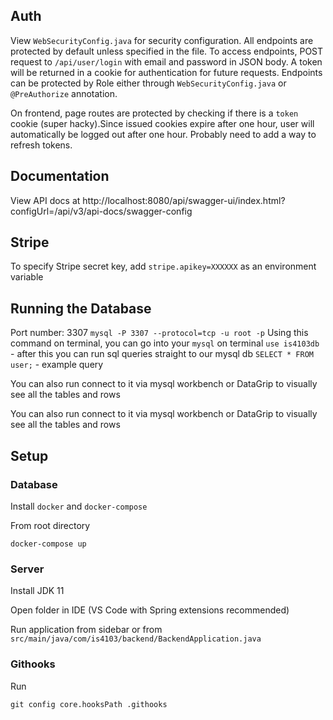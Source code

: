 ## Auth

View `WebSecurityConfig.java` for security configuration. All endpoints are protected by default unless specified in the file. To access endpoints, POST request to `/api/user/login` with email and password in JSON body. A token will be returned in a cookie for authentication for future requests. Endpoints can be protected by Role either through `WebSecurityConfig.java` or `@PreAuthorize` annotation.


On frontend, page routes are protected by checking if there is a `token` cookie (super hacky).Since issued cookies expire after one hour, user will automatically be logged out after one hour. Probably need to add a way to refresh tokens.


## Documentation

View API docs at http://localhost:8080/api/swagger-ui/index.html?configUrl=/api/v3/api-docs/swagger-config

## Stripe

To specify Stripe secret key, add `stripe.apikey=XXXXXX` as an environment variable

## Running the Database
Port number: 3307
`mysql -P 3307 --protocol=tcp -u root -p`
Using this command on terminal, you can go into your `mysql` on terminal
`use is4103db` - after this you can run sql queries straight to our mysql db
`SELECT * FROM user;` - example query

You can also run connect to it via mysql workbench or DataGrip to visually see all the tables and rows


You can also run connect to it via mysql workbench or DataGrip to visually see all the tables and rows


## Setup

### Database

Install `docker` and `docker-compose`

From root directory
```
docker-compose up
```

### Server

Install JDK 11

Open folder in IDE (VS Code with Spring extensions recommended)

Run application from sidebar or from `src/main/java/com/is4103/backend/BackendApplication.java`

### Githooks

Run
```
git config core.hooksPath .githooks
```